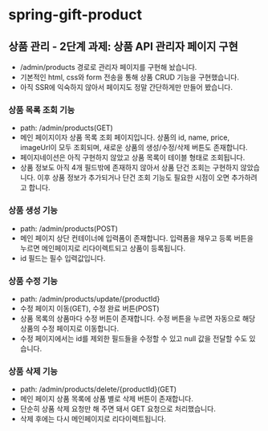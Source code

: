 # spring-gift-product

## 상품 관리 - 2단계 과제: 상품 API 관리자 페이지 구현
- /admin/products 경로로 관리자 페이지를 구현해 놨습니다.
- 기본적인 html, css와 form 전송을 통해 상품 CRUD 기능을 구현했습니다.
- 아직 SSR에 익숙하지 않아서 페이지도 정말 간단하게만 만들어 봤습니다.

### 상품 목록 조회 기능
- path: /admin/products(GET)
- 메인 페이지이자 상품 목록 조회 페이지입니다. 상품의 id, name, price, imageUrl이 모두 조회되며, 새로운 상품의 생성/수정/삭제 버튼도 존재합니다.
- 페이지네이션은 아직 구현하지 않았고 상품 목록이 테이블 형태로 조회됩니다.
- 상품 정보도 아직 4개 필드밖에 존재하지 않아서 상품 단건 조회는 구현하지 않았습니다. 이후 상품 정보가 추가되거나 단건 조회 기능도 필요한 시점이 오면 추가하려고 합니다.

### 상품 생성 기능
- path: /admin/products(POST)
- 메인 페이지 상단 컨테이너에 입력폼이 존재합니다. 입력폼을 채우고 등록 버튼을 누르면 메인페이지로 리다이렉트되고 상품이 등록됩니다.
- id 필드는 필수 입력값입니다.

### 상품 수정 기능
- path: /admin/products/update/{productId}
- 수정 페이지 이동(GET), 수정 완료 버튼(POST)
- 상품 목록의 상품마다 수정 버튼이 존재합니다. 수정 버튼을 누르면 자동으로 해당 상품의 수정 페이지로 이동합니다.
- 수정 페이지에서는 id를 제외한 필드들을 수정할 수 있고 null 값을 전달할 수도 있습니다.

### 상품 삭제 기능
- path: /admin/products/delete/{productId}(GET)
- 메인 페이지 상품 목록에 상품 별로 삭제 버튼이 존재합니다.
- 단순히 상품 삭제 요청만 해 주면 돼서 GET 요청으로 처리했습니다.
- 삭제 후에는 다시 메인페이지로 리다이렉트됩니다.